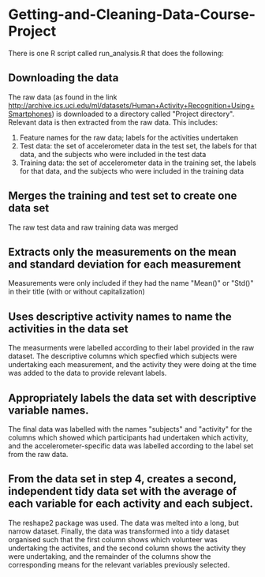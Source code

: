 # Getting-and-Cleaning-Data-Course-Project
There is one R script called run_analysis.R that does the following:
## Downloading the data
The raw data (as found in the link http://archive.ics.uci.edu/ml/datasets/Human+Activity+Recognition+Using+Smartphones) is downloaded to a directory called "Project directory". Relevant data is then extracted from the raw data. This includes:
1. Feature names for the raw data; labels for the activities undertaken
2. Test data: the set of accelerometer data in the test set, the labels for that data, and the subjects who were included in the test data
3. Training data: the set of accelerometer data in the training set, the labels for that data, and the subjects who were included in the training data

## Merges the training and test set to create one data set
The raw test data and raw training data was merged

## Extracts only the measurements on the mean and standard deviation for each measurement
Measurements were only included if they had the name "Mean()" or "Std()" in their title (with or without capitalization)

## Uses descriptive activity names to name the activities in the data set
The measurments were labelled according to their label provided in the raw dataset. The descriptive columns which specfied which subjects were undertaking each measurement, and the activity they were doing at the time was added to the data to provide relevant labels.

## Appropriately labels the data set with descriptive variable names.
The final data was labelled with the names "subjects" and "activity" for the columns which showed which participants had undertaken which activity, and the accelerometer-specific data was labelled according to the label set from the raw data.

## From the data set in step 4, creates a second, independent tidy data set with the average of each variable for each activity and each subject.
The reshape2 package was used. The data was melted into a long, but narrow dataset. Finally, the data was transformed into a tidy dataset organised such that the first column shows which volunteer was undertaking the activites, and the second column shows the activity they were undertaking, and the remainder of the columns show the corresponding means for the relevant variables previously selected. 
